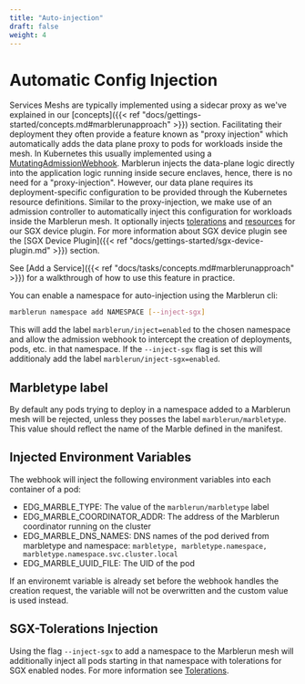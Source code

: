 ```yaml
---
title: "Auto-injection"
draft: false
weight: 4
---
```

# Automatic Config Injection

Services Meshs are typically implemented using a sidecar proxy as we've explained in our [concepts]({{< ref "docs/gettings-started/concepts.md#marblerunapproach" >}}) section.
Facilitating their deployment they often provide a feature known as "proxy injection" which automatically adds the data plane proxy to pods for workloads inside the mesh.
In Kubernetes this usually implemented using a [MutatingAdmissionWebhook](https://kubernetes.io/docs/reference/access-authn-authz/admission-controllers/#mutatingadmissionwebhook).
Marblerun injects the data-plane logic directly into the application logic running inside secure enclaves, hence, there is no need for a "proxy-injection".
However, our data plane requires its deployment-specific configuration to be provided through the Kubernetes resource definitions.
Similar to the proxy-injection, we make use of an admission controller to automatically inject this configuration for workloads inside the Marblerun mesh.
It optionally injects [tolerations](https://kubernetes.io/docs/concepts/scheduling-eviction/taint-and-toleration/) and [resources](https://kubernetes.io/docs/concepts/configuration/manage-resources-containers/) for our SGX device plugin.
For more information about SGX device plugin see the [SGX Device Plugin]({{< ref "docs/gettings-started/sgx-device-plugin.md" >}}) section.

See [Add a Service]({{< ref "docs/tasks/concepts.md#marblerunapproach" >}}) for a walkthrough of how to use this feature in practice.

You can enable a namespace for auto-injection using the Marblerun cli:

```bash
marblerun namespace add NAMESPACE [--inject-sgx]
```

This will add the label `marblerun/inject=enabled` to the chosen namespace and allow the admission webhook to intercept the creation of deployments, pods, etc. in that namespace.
If the `--inject-sgx` flag is set this will additionaly add the label `marblerun/inject-sgx=enabled`.

##  Marbletype label

By default any pods trying to deploy in a namespace added to a Marblerun mesh will be rejected, unless they posses the label `marblerun/marbletype`.
This value should reflect the name of the Marble defined in the manifest.


## Injected Environment Variables

The webhook will inject the following environment variables into each container of a pod:

*   EDG_MARBLE_TYPE:  The value of the `marblerun/marbletype` label
*   EDG_MARBLE_COORDINATOR_ADDR:  The address of the Marblerun coordinator running on the cluster
*   EDG_MARBLE_DNS_NAMES:  DNS names of the pod derived from marbletype and namespace: `marbletype, marbletype.namespace, marbletype.namespace.svc.cluster.local`
*   EDG_MARBLE_UUID_FILE:  The UID of the pod

If an environemt variable is already set before the webhook handles the creation request, the variable will not be overwritten and the custom value is used instead.

## SGX-Tolerations Injection

Using the flag `--inject-sgx` to add a namespace to the Marblerun mesh will additionally inject all pods starting in that namespace with tolerations for SGX enabled nodes. For more information see [Tolerations](https://kubernetes.io/docs/concepts/scheduling-eviction/taint-and-toleration/).

